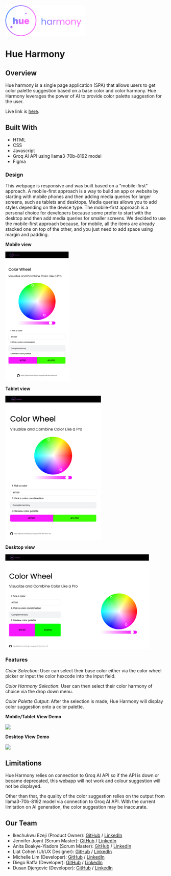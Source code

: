 <img src="img/logo_ gradient.svg" align="center" width="250">

# Hue Harmony

## Overview

Hue harmony is a single page application (SPA) that allows users to get color palette suggestion based on a base color and color harmony. Hue Harmony leverages the power of AI to provide color palette suggestion for the user.

Live link is [here](https://chingu-voyages.github.io/v49-tier1-team-03/).

## Built With

- HTML
- CSS
- Javascript
- Groq AI API using llama3-70b-8192 model
- Figma

### Design

This webpage is responsive and was built based on a "mobile-first" approach. A mobile-first approach is a way to build an app or website by starting with mobile phones and then adding media queries for larger screens, such as tablets and desktops.
Media queries allows you to add styles depending on the device type.
The mobile-first approach is a personal choice for developers because some prefer to start with the desktop and then add media queries for smaller screens.
We decided to use the mobile-first approach because, for mobile, all the items are already stacked one on top of the other, and you just need to add space using margin and padding.

**Mobile view**

<img src="img/phone-view.png" align="center" width="200">

**Tablet view**

<img src="img/tablet-view.png" align="center" width="300">

**Desktop view**

<img src="img/desktop-view.png" align="center" width="450">

### Features

_Color Selection_: User can select their base color either via the color wheel picker or input the color hexcode into the input field.

_Color Harmony Selection_: User can then select their color harmony of choice via the drop down menu.

_Color Palette Output_: After the selection is made, Hue Harmony will display color suggestion onto a color palette.

**Mobile/Tablet View Demo**

<img src="img/tablet-mobile-view.gif" align="center" width="300"><br>

**Desktop View Demo**

<img src="img/desktop-view.gif" align="center" width="450">

## Limitations

Hue Harmony relies on connection to Groq AI API so if the API is down or became deprecated, this webapp will not work and colour suggestion will not be displayed.

Other than that, the quality of the color suggestion relies on the output from llama3-70b-8192 model via connection to Groq AI API. With the current limitation on AI generation, the color suggestion may be inaccurate.

## Our Team

- Ikechukwu Ezeji (Product Owner): [GitHub](https://github.com/Ikeze) / [LinkedIn](https://linkedin.com/in/ikechukwuezeji/)
- Jennifer Joynt (Scrum Master): [GitHub](https://github.com/jenj1976) / [LinkedIn](https://www.linkedin.com/in/jennifer-joynt-06a8581a)
- Anita Boakye-Yiadom (Scrum Master): [GitHub](https://github.com/AnitaBoakye) / [LinkedIn](https://linkedin.com/in/anitaboakyeyiadom/)
- Liat Cohen (UI/UX Designer): [GitHub](https://github.com/LiatPoschCohen) / [LinkedIn](https://linkedin.com/in/liatposchcohen)
- Michelle Lim (Developer): [GitHub](https://github.com/flora8heart) / [LinkedIn](https://linkedin.com/in/michelleknlim)
- Diego Raffa (Developer): [GitHub](https://github.com/Diegoireland1975) / [LinkedIn](https://www.linkedin.com/in/diego-raffa/)
- Dusan Djergovic (Developer): [GitHub](https://github.com/dusandjergovic) / [LinkedIn](https://www.linkedin.com/in/du%C5%A1an-%C4%91ergovi%C4%87-aaa2a4259/)
